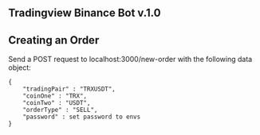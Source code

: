 ## Tradingview Binance Bot v.1.0

## Creating an Order

Send a POST request to localhost:3000/new-order with the following data object:

```
{
	"tradingPair" : "TRXUSDT",
	"coinOne" : "TRX",
	"coinTwo" : "USDT",
	"orderType" : "SELL",
	"password" : set password to envs
}
```
